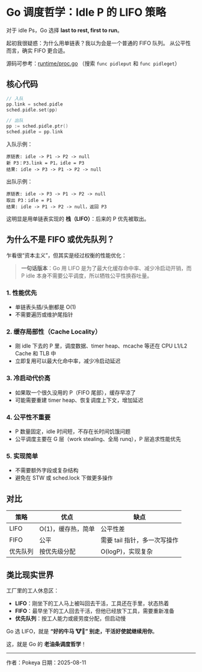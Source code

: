 # Go 调度哲学：Idle P 的 LIFO 策略

对于 idle Ps，Go 选择 **last to rest, first to run**。

起初我很疑惑：为什么用单链表？我以为会是一个普通的 FIFO 队列。
从公平性而言，确实 FIFO 更合适。

源码可参考：[runtime/proc.go](https://github.com/golang/go/blob/master/src/runtime/proc.go) （搜索 `func pidleput` 和 `func pidleget`）

## 核心代码

```go
// 入队
pp.link = sched.pidle
sched.pidle.set(pp)

// 出队
pp := sched.pidle.ptr()
sched.pidle = pp.link
```

入队示例：

```text
原链表: idle -> P1 -> P2 -> null
新 P3：P3.link = P1，idle = P3
结果: idle -> P3 -> P1 -> P2 -> null
```

出队示例：

```text
原链表: idle -> P3 -> P1 -> P2 -> null
取出 P3：idle = P1
结果: idle -> P1 -> P2 -> null，返回 P3
```

这明显是用单链表实现的 **栈（LIFO）**：后来的 P 优先被取出。

## 为什么不是 FIFO 或优先队列？

乍看很“资本主义”，但其实是经过权衡的性能优化：

> **一句话版本**：Go 用 LIFO 是为了最大化缓存命中率、减少冷启动开销，而 P idle 本身不需要公平调度，所以牺牲公平性换吞吐量。

### 1. 性能优先

- 单链表头插/头删都是 O(1)
- 不需要遍历或维护尾指针

### 2. 缓存局部性（Cache Locality）

- 刚 idle 下去的 P 里，调度数据、timer heap、mcache 等还在 CPU L1/L2 Cache 和 TLB 中
- 立即复用可以最大化命中率，减少冷启动延迟

### 3. 冷启动代价高

- 如果取一个很久没用的 P（FIFO 尾部），缓存早凉了
- 可能需要重建 timer heap、恢复调度上下文，增加延迟

### 4. 公平性不重要

- P 数量固定，idle 时间短，不存在长时间饥饿问题
- 公平调度主要在 G 层（work stealing、全局 runq），P 层追求性能优先

### 5. 实现简单

- 不需要额外字段或复杂结构
- 避免在 STW 或 sched.lock 下做更多操作

## 对比

| 策略     | 优点               | 缺点                         |
| -------- | ------------------ | ---------------------------- |
| LIFO     | O(1)，缓存热，简单 | 公平性差                     |
| FIFO     | 公平               | 需要 tail 指针，多一次写操作 |
| 优先队列 | 按优先级分配       | O(logP)，实现复杂            |

## 类比现实世界

工厂里的工人休息区：

- **LIFO**：刚坐下的工人马上被叫回去干活，工具还在手里，状态热着
- **FIFO**：最早坐下的工人回去干活，但他已经放下工具，需要重新准备
- **优先队列**：按工人能力或疲劳度分配，但启动慢

Go 选 LIFO，就是 **“好的牛马 🐮🐎” 别走，干活好使就继续用你**。

这，就是 Go 的 **老油条调度哲学**！

---

作者：Pokeya 日期：2025-08-11
